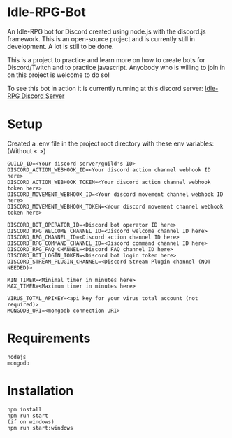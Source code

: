 # Idle-RPG-Bot
An Idle-RPG bot for Discord created using node.js with the discord.js framework.
This is an open-source project and is currently still in development. A lot is still to be done.

This is a project to practice and learn more on how to create bots for Discord/Twitch and to practice javascript.
Anyobody who is willing to join in on this project is welcome to do so!

To see this bot in action it is currently running at this discord server:
[Idle-RPG Discord Server](https://discord.gg/nAEBTcj)

# Setup
Created a .env file in the project root directory with these env variables: (Without < >)
```
GUILD_ID=<Your discord server/guild's ID>
DISCORD_ACTION_WEBHOOK_ID=<Your discord action channel webhook ID here>
DISCORD_ACTION_WEBHOOK_TOKEN=<Your discord action channel webhook token here>
DISCORD_MOVEMENT_WEBHOOK_ID=<Your discord movement channel webhook ID here>
DISCORD_MOVEMENT_WEBHOOK_TOKEN=<Your discord movement channel webhook token here>

DISCORD_BOT_OPERATOR_ID=<Discord bot operator ID here>
DISCORD_RPG_WELCOME_CHANNEL_ID=<Discord welcome channel ID here>
DISCORD_RPG_CHANNEL_ID=<Discord action channel ID here>
DISCORD_RPG_COMMAND_CHANNEL_ID=<Discord command channel ID here>
DISCORD_RPG_FAQ_CHANNEL=<Discord FAQ channel ID here>
DISCORD_BOT_LOGIN_TOKEN=<Discord bot login token here>
DISCORD_STREAM_PLUGIN_CHANNEL=<Discord Stream Plugin channel (NOT NEEDED)>

MIN_TIMER=<Minimal timer in minutes here>
MAX_TIMER=<Maximum timer in minutes here>

VIRUS_TOTAL_APIKEY=<api key for your virus total account (not required)>
MONGODB_URI=<mongodb connection URI>
```

# Requirements
```
nodejs
mongodb
```

# Installation
```
npm install
npm run start
(if on windows)
npm run start:windows
```